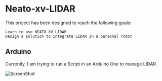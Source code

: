 Neato-xv-LIDAR
==============

This project has been designed to reach the following goals:

    Learn to use NEATO XV LIDAR 
    Design a solution to integrate LIDAR in a personal robot

## Arduino ##

Currently, I am trying to run a Script in an Arduino One to manage LIDAR.

![ScreenShot](https://raw.github.com/jabrena/Neato-xv-LIDAR/master/docs/neato-xv-lidar.jpg)